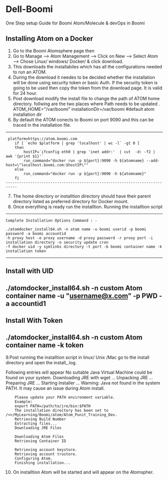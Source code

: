 # Dell-Boomi
One Step setup Guide for Boomi Atom/Molecule &amp; devOps in Boomi

Installing Atom on a Docker
------------------------------------------------
1.  Go to the Boomi Atomsphere page then 
2.  Go to Manage —> Atom Management —> Click on New —> Select Atom —> Chose Linux/ windows/ Docker/ & click download.
3.  This downloads the installabiles which has all the configurations needed to run an ATOM.
4.  During the download it needes to be decided whether the installation will be done using security token or basic Auth. If the security token is going to be used then copy the token from the download page. It is valid for 24 hour.
5. Post download modify the install file to change the path of ATOM home directory. follwing are the two places where Path needs to be updated .
ATOM_HOME="/var/boomi"
installationDir=/var/boomi #default atom installation dir
6. By default the ATOM conects to Boomi on port 9090 and this can be traced in the installation file. 
------------------------------------------------------------------------------
     platform=https://atom.boomi.com
        if [ `echo $platform | grep 'localhost' | wc -l` -gt 0 ]
        then
            hostIP=`ifconfig eth0 | grep 'inet addr:'  | cut  -d: -f2 | awk '{print $1}'`
            run_command="docker run -p ${port}:9090 -h ${atomname} --add-host=\"localhost.boomi.com:$hostIP\""
        else
            run_command="docker run -p ${port}:9090 -h ${atomname}"
        fi
	---------------------------------------------------------------------------
7. The home directory or installtion directory should have their parent directory listed as preferred directory for Docker mount.
8. Once everything is ready run the installtion.
  Running the installtion script
  -----------------------------------------------

    Complete Installation Options Command : - 

	./atomdocker_install64.sh -n atom name -u boomi userid -p boomi password -a boomi accountid
	-h proxy host -e proxy username -d proxy password -r proxy port -i installation directory -o security update cron
	-f docker uid -y symlinks directory -t port -b boomi container name -k installation token
------------------------------------------------------------
  Install with UID
  ----------------------------------------------

  ./atomdocker_install64.sh -n custom Atom container name -u "username@x.com" -p PWD -a accountid1
-----------------------------------------------------
  Install With Token
  -------------------------------------------------
./atomdocker_install64.sh -n custom Atom container name -k token
-------------------------------------------------
9.Post running the installtion script in linux/ Unix /Mac go to the install directory and open the install_<atom name>.log. 
  
Following entries will appear
          No suitable Java Virtual Machine could be found on your system.
        Downloading JRE with wget ...
        Unpacking JRE ...
        Preparing JRE ...
        Starting Installer ...
        Warning: Java not found in the system PATH.
        It may cause an issue during Atom install.

        Please update your PATH environment variable.
        Example:
        export PATH=/path/to/jre/bin:$PATH
        The installation directory has been set to /<>/MyLearning/Boomi/atom/Atom_Punit_Training_Dev.
        Retrieving Build Number
        Extracting files...
        Downloading JRE Files

        Downloading Atom Files
        Retrieving Container ID

        Retrieving account keystore.
        Retrieving account trustore.
        Configuring Atom.
        Finishing installation...

10. On installtion Atom will be started and  will appear on the Atomspher. 

